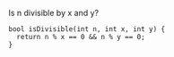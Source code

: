 Is n divisible by x and y?

    bool isDivisible(int n, int x, int y) {
      return n % x == 0 && n % y == 0;
    }
